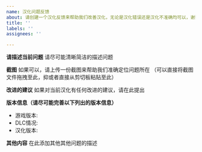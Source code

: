 ```yaml
---
name: 汉化问题反馈
about: 请创建一个汉化反馈来帮助我们改善汉化，无论是汉化错误还是汉化不准确均可以，谢谢！
title: ''
labels: ''
assignees: ''

---
```


**请描述当前问题**
请尽可能清晰简洁的描述问题

**截图**
如果可以，请上传一份截图来帮助我们准确定位问题所在
（可以直接将截图文件拖拽至此，抑或者直接从剪切板粘贴至此）

**改进的建议**
如果对当前汉化有任何改进的建议，请在此提出

**版本信息（请尽可能完善以下列出的版本信息）**
 - 游戏版本: 
 - DLC情况: 
 - 汉化版本: 

**其他内容**
在此添加其他其他问题的描述

